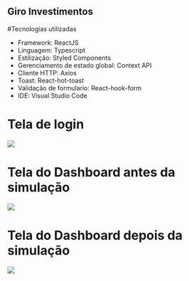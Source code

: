 ## Giro Investimentos

#Tecnologias utilizadas

- Framework: ReactJS
- Linguagem: Typescript
- Estilização: Styled Components
- Gerenciamento de estado global: Context API
- Cliente HTTP: Axios
- Toast: React-hot-toast
- Validação de formulario: React-hook-form
- IDE: Visual Studio Code

# Tela de login

<img src="https://i.postimg.cc/76tvTYW3/Captura-de-tela-de-2022-08-22-22-20-05.png"/>

# Tela do Dashboard antes da simulação

<img src="https://i.postimg.cc/jS0pf1ZF/Captura-de-tela-de-2022-08-22-22-21-42.png"/>

# Tela do Dashboard depois da simulação

<img src="https://i.postimg.cc/xd9BxzrG/Captura-de-tela-de-2022-08-22-22-23-01.png"/>
